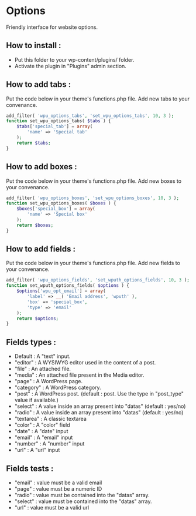 Options
=================

Friendly interface for website options.

How to install :
---

* Put this folder to your wp-content/plugins/ folder.
* Activate the plugin in "Plugins" admin section.

How to add tabs :
---

Put the code below in your theme's functions.php file. Add new tabs to your convenance.

```php
add_filter( 'wpu_options_tabs', 'set_wpu_options_tabs', 10, 3 );
function set_wpu_options_tabs( $tabs ) {
    $tabs['special_tab'] = array(
        'name' => 'Special tab'
    );
    return $tabs;
}
```

How to add boxes :
---

Put the code below in your theme's functions.php file. Add new boxes to your convenance.

```php
add_filter( 'wpu_options_boxes', 'set_wpu_options_boxes', 10, 3 );
function set_wpu_options_boxes( $boxes ) {
    $boxes['special_box'] = array(
        'name' => 'Special box'
    );
    return $boxes;
}
```

How to add fields :
--

Put the code below in your theme's functions.php file. Add new fields to your convenance.

```php
add_filter( 'wpu_options_fields', 'set_wputh_options_fields', 10, 3 );
function set_wputh_options_fields( $options ) {
    $options['wpu_opt_email'] = array(
        'label' => __( 'Email address', 'wputh' ),
        'box' => 'special_box',
        'type' => 'email'
    );
    return $options;
}
```

Fields types :
---

* Default : A "text" input.
* "editor" : A WYSIWYG editor used in the content of a post.
* "file" : An attached file.
* "media" : An attached file present in the Media editor.
* "page" : A WordPress page.
* "category" : A WordPress category.
* "post" : A WordPress post. (default : post. Use the type in "post_type" value if available.)
* "select" : A value inside an array present into "datas" (default : yes/no)
* "radio" : A value inside an array present into "datas" (default : yes/no)
* "textarea" : A classic textarea
* "color" : A "color" field
* "date" : A "date" input
* "email" : A "email" input
* "number" : A "number" input
* "url" : A "url" input

Fields tests :
---

* "email" : value must be a valid email
* "page" : value must be a numeric ID
* "radio" : value must be contained into the "datas" array.
* "select" : value must be contained into the "datas" array.
* "url" : value must be a valid url

